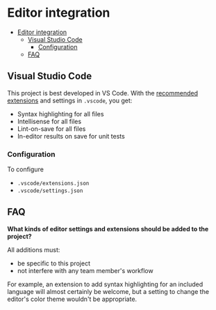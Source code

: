 # Editor integration

- [Editor integration](#editor-integration)
  - [Visual Studio Code](#visual-studio-code)
    - [Configuration](#configuration)
  - [FAQ](#faq)

## Visual Studio Code

This project is best developed in VS Code. With the [recommended extensions](https://code.visualstudio.com/docs/editor/extension-gallery#_workspace-recommended-extensions) and settings in `.vscode`, you get:

- Syntax highlighting for all files
- Intellisense for all files
- Lint-on-save for all files
- In-editor results on save for unit tests

### Configuration

To configure

- `.vscode/extensions.json`
- `.vscode/settings.json`

## FAQ

**What kinds of editor settings and extensions should be added to the project?**

All additions must:

- be specific to this project
- not interfere with any team member's workflow

For example, an extension to add syntax highlighting for an included language will almost certainly be welcome, but a setting to change the editor's color theme wouldn't be appropriate.
